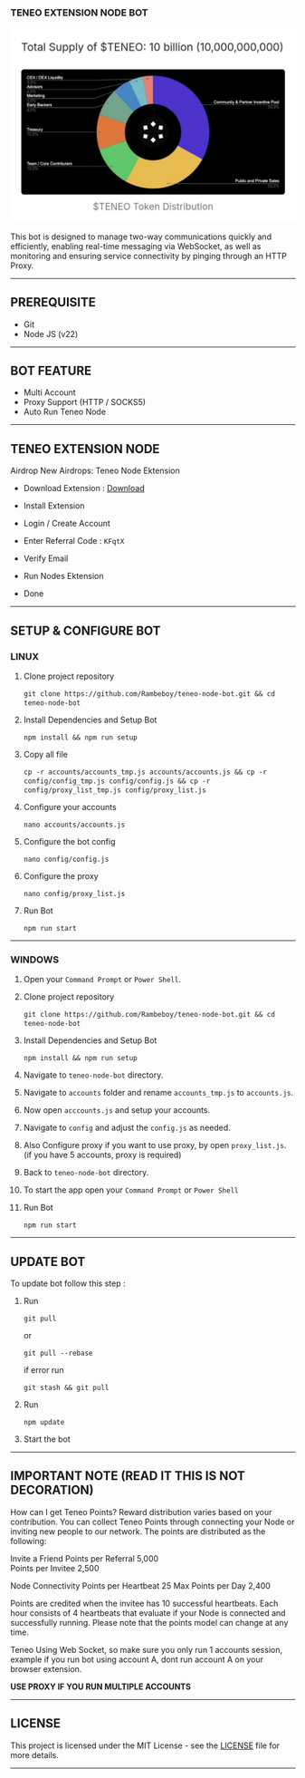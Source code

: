 ### TENEO EXTENSION NODE BOT

![TRWA](assets/img1.jpg)

This bot is designed to manage two-way communications quickly and efficiently, enabling real-time messaging via WebSocket, as well as monitoring and ensuring service connectivity by pinging through an HTTP Proxy.

---

## PREREQUISITE

- Git
- Node JS (v22)

---

## BOT FEATURE

- Multi Account 
- Proxy Support (HTTP / SOCKS5)
- Auto Run Teneo Node


---

## TENEO EXTENSION NODE

Airdrop
New Airdrops: Teneo Node Ektension 

- Download Extension : [Download](https://chromewebstore.google.com/detail/teneo-community-node/emcclcoaglgcpoognfiggmhnhgabppkm)

- Install Extension
- Login / Create Account
- Enter Referral Code : `KFqtX`
- Verify Email
- Run Nodes Ektension
- Done

---

## SETUP & CONFIGURE BOT

### LINUX

1. Clone project repository
   ```
   git clone https://github.com/Rambeboy/teneo-node-bot.git && cd teneo-node-bot
   ```
2. Install Dependencies and Setup Bot
   ```
   npm install && npm run setup
   ```
3. Copy all file
   ```
   cp -r accounts/accounts_tmp.js accounts/accounts.js && cp -r config/config_tmp.js config/config.js && cp -r config/proxy_list_tmp.js config/proxy_list.js
   ```
4. Configure your accounts
   ```
   nano accounts/accounts.js
   ```
5. Configure the bot config
   ```
   nano config/config.js
   ```
6. Configure the proxy
   ```
   nano config/proxy_list.js
   ```
7. Run Bot
   ```
   npm run start
   ```
   
---

### WINDOWS

1. Open your `Command Prompt` or `Power Shell`.

2. Clone project repository
   ```
   git clone https://github.com/Rambeboy/teneo-node-bot.git && cd teneo-node-bot
   ```

3. Install Dependencies and Setup Bot
   ```
   npm install && npm run setup
   ```

5. Navigate to `teneo-node-bot` directory. 

6. Navigate to `accounts` folder and rename `accounts_tmp.js` to `accounts.js`.

7. Now open `acccounts.js` and setup your accounts.

8. Navigate to `config` and adjust the `config.js` as needed.

9. Also Configure proxy if you want to use proxy, by open `proxy_list.js`. (if you have 5 accounts, proxy is required)

10. Back to `teneo-node-bot` directory.

11. To start the app open your `Command Prompt` or `Power Shell`

12. Run Bot
    ```
    npm run start
    ```

---

## UPDATE BOT

To update bot follow this step :
1. Run
   ```
   git pull
   ```
   or
   ```
   git pull --rebase
   ```
   if error run
   ```
   git stash && git pull
   ```
2. Run
   ```
   npm update
   ```
2. Start the bot


---

## IMPORTANT NOTE (READ IT THIS IS NOT DECORATION)

How can I get Teneo Points?
Reward distribution varies based on your contribution. You can collect Teneo Points through connecting your Node or inviting new people to our network. The points are distributed as the following:

Invite a Friend
Points per Referral	
5,000	
Points per Invitee
2,500

Node Connectivity
Points per Heartbeat
25
Max Points per Day
2,400

Points are credited when the invitee has 10 successful heartbeats.
Each hour consists of 4 heartbeats that evaluate if your Node is connected and successfully running. Please note that the points model can change at any time.

Teneo Using Web Socket, so make sure you only run 1 accounts session, example if you run bot using account A, dont run account A on your browser extension.

**USE PROXY IF YOU RUN MULTIPLE ACCOUNTS**

---

## LICENSE

This project is licensed under the MIT License - see the [LICENSE](LICENSE) file for more details.

---
